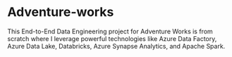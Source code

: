 # Adventure-works

This End-to-End Data Engineering project for Adventure Works is from scratch where I leverage powerful technologies like Azure Data Factory, Azure Data Lake, Databricks, Azure Synapse Analytics, and Apache Spark.
